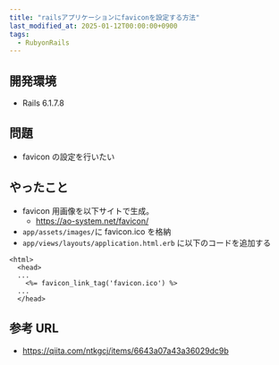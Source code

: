 ```yaml
---
title: "railsアプリケーションにfaviconを設定する方法"
last_modified_at: 2025-01-12T00:00:00+0900
tags:
  - RubyonRails
---
```


## 開発環境

- Rails 6.1.7.8

## 問題

- favicon の設定を行いたい

## やったこと

- favicon 用画像を以下サイトで生成。
  - https://ao-system.net/favicon/
- `app/assets/images/`に favicon.ico を格納
- `app/views/layouts/application.html.erb` に以下のコードを追加する

```
<html>
  <head>
  ...
    <%= favicon_link_tag('favicon.ico') %>
  ...
  </head>
```

## 参考 URL

- https://qiita.com/ntkgcj/items/6643a07a43a36029dc9b
